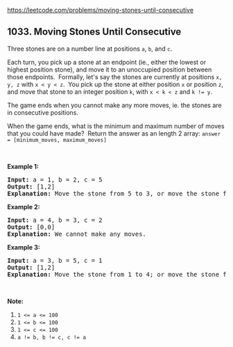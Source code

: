https://leetcode.com/problems/moving-stones-until-consecutive

## 1033. Moving Stones Until Consecutive

<div><p>Three stones are on a number line at positions <code>a</code>, <code>b</code>, and <code>c</code>.</p>
<p>Each turn, you pick up a stone at an endpoint (ie., either the lowest or highest position stone), and move it to an unoccupied position between those endpoints.  Formally, let's say the stones are currently at positions <code>x, y, z</code> with <code>x &lt; y &lt; z</code>.  You pick up the stone at either position <code>x</code> or position <code>z</code>, and move that stone to an integer position <code>k</code>, with <code>x &lt; k &lt; z</code> and <code>k != y</code>.</p>
<p>The game ends when you cannot make any more moves, ie. the stones are in consecutive positions.</p>
<p>When the game ends, what is the minimum and maximum number of moves that you could have made?  Return the answer as an length 2 array: <code>answer = [minimum_moves, maximum_moves]</code></p>
<p> </p>
<p><strong>Example 1:</strong></p>
<pre><strong>Input: </strong>a = <span id="example-input-1-1">1</span>, b = <span id="example-input-1-2">2</span>, c = <span id="example-input-1-3">5</span>
<strong>Output: </strong><span id="example-output-1">[1,2]</span>
<strong>Explanation: </strong>Move the stone from 5 to 3, or move the stone from 5 to 4 to 3.
</pre>
<div>
<p><strong>Example 2:</strong></p>
<pre><strong>Input: </strong>a = <span id="example-input-2-1">4</span>, b = <span id="example-input-2-2">3</span>, c = <span id="example-input-2-3">2</span>
<strong>Output: </strong><span id="example-output-2">[0,0]</span>
<strong>Explanation: </strong>We cannot make any moves.
</pre>
<div>
<p><strong>Example 3:</strong></p>
<pre><strong>Input: </strong>a = <span id="example-input-3-1">3</span>, b = <span id="example-input-3-2">5</span>, c = <span id="example-input-3-3">1</span>
<strong>Output: </strong><span id="example-output-3">[1,2]</span>
<strong>Explanation: </strong>Move the stone from 1 to 4; or move the stone from 1 to 2 to 4.
</pre>
<p> </p>
</div>
</div>
<p><strong>Note:</strong></p>
<ol>
<li><code>1 &lt;= a &lt;= 100</code></li>
<li><code>1 &lt;= b &lt;= 100</code></li>
<li><code>1 &lt;= c &lt;= 100</code></li>
<li><code>a != b, b != c, c != a</code></li>
</ol>
<div>
<p> </p>
<div>
<div> </div>
</div>
</div>
</div>
